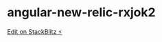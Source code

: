 # angular-new-relic-rxjok2

[Edit on StackBlitz ⚡️](https://stackblitz.com/edit/angular-new-relic-rxjok2)